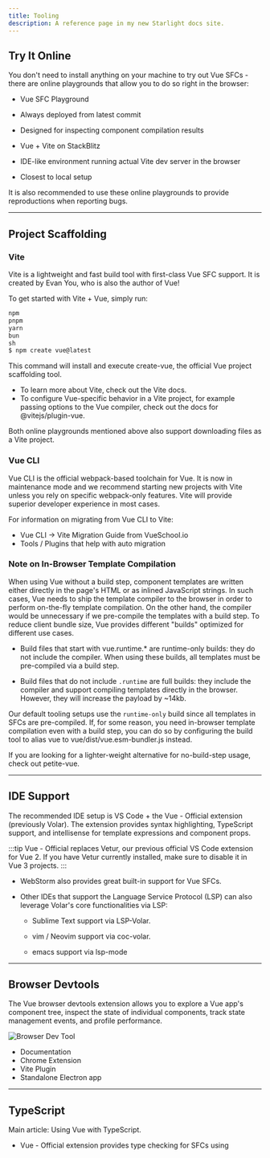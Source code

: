 ```yaml
---
title: Tooling
description: A reference page in my new Starlight docs site.
---
```


## Try It Online​

You don't need to install anything on your machine to try out Vue SFCs - there are online playgrounds that allow you to do so right in the browser:

- Vue SFC Playground
- Always deployed from latest commit
- Designed for inspecting component compilation results

- Vue + Vite on StackBlitz
- IDE-like environment running actual Vite dev server in the browser
- Closest to local setup

It is also recommended to use these online playgrounds to provide reproductions when reporting bugs.

---

## Project Scaffolding​

### Vite​

Vite is a lightweight and fast build tool with first-class Vue SFC support. It is created by Evan You, who is also the author of Vue!

To get started with Vite + Vue, simply run:

```js
npm
pnpm
yarn
bun
sh
$ npm create vue@latest
```

This command will install and execute create-vue, the official Vue project scaffolding tool.

- To learn more about Vite, check out the Vite docs.
- To configure Vue-specific behavior in a Vite project, for example passing options to the Vue compiler, check out the docs for @vitejs/plugin-vue.

Both online playgrounds mentioned above also support downloading files as a Vite project.

### Vue CLI​

Vue CLI is the official webpack-based toolchain for Vue. It is now in maintenance mode and we recommend starting new projects with Vite unless you rely on specific webpack-only features. Vite will provide superior developer experience in most cases.

For information on migrating from Vue CLI to Vite:

- Vue CLI -> Vite Migration Guide from VueSchool.io
- Tools / Plugins that help with auto migration

### Note on In-Browser Template Compilation​

When using Vue without a build step, component templates are written either directly in the page's HTML or as inlined JavaScript strings. In such cases, Vue needs to ship the template compiler to the browser in order to perform on-the-fly template compilation. On the other hand, the compiler would be unnecessary if we pre-compile the templates with a build step. To reduce client bundle size, Vue provides different "builds" optimized for different use cases.

- Build files that start with vue.runtime.\* are runtime-only builds: they do not include the compiler. When using these builds, all templates must be pre-compiled via a build step.

- Build files that do not include `.runtime` are full builds: they include the compiler and support compiling templates directly in the browser. However, they will increase the payload by ~14kb.

Our default tooling setups use the `runtime-only` build since all templates in SFCs are pre-compiled. If, for some reason, you need in-browser template compilation even with a build step, you can do so by configuring the build tool to alias vue to vue/dist/vue.esm-bundler.js instead.

If you are looking for a lighter-weight alternative for no-build-step usage, check out petite-vue.

---

## IDE Support​

The recommended IDE setup is VS Code + the Vue - Official extension (previously Volar). The extension provides syntax highlighting, TypeScript support, and intellisense for template expressions and component props.

:::tip
Vue - Official replaces Vetur, our previous official VS Code extension for Vue 2. If you have Vetur currently installed, make sure to disable it in Vue 3 projects.
:::

- WebStorm also provides great built-in support for Vue SFCs.

- Other IDEs that support the Language Service Protocol (LSP) can also leverage Volar's core functionalities via LSP:

  - Sublime Text support via LSP-Volar.

  - vim / Neovim support via coc-volar.

  - emacs support via lsp-mode

---

## Browser Devtools​

The Vue browser devtools extension allows you to explore a Vue app's component tree, inspect the state of individual components, track state management events, and profile performance.

![Browser Dev Tool](https://res.cloudinary.com/dmvphwhvc/image/upload/v1749456229/browswerdevtools_sovk6j.png)

- Documentation
- Chrome Extension
- Vite Plugin
- Standalone Electron app

---

## TypeScript​

Main article: Using Vue with TypeScript.

- Vue - Official extension provides type checking for SFCs using <script lang="ts"> blocks, including template expressions and cross-component props validation.

- Use vue-tsc for performing the same type checking from the command line, or for generating d.ts files for SFCs.

---

## Testing​

Main article: Testing Guide.

- Cypress is recommended for E2E tests. It can also be used for component testing for Vue SFCs via the Cypress Component Test Runner.

- Vitest is a test runner created by Vue / Vite team members that focuses on speed. It is specifically designed for Vite-based applications to provide the same instant feedback loop for unit / component testing.

- Jest can be made to work with Vite via vite-jest. However, this is only recommended if you have existing Jest-based test suites that you need to migrate over to a Vite-based setup, as Vitest provides similar functionalities with a much more efficient integration.

---

## Linting​

The Vue team maintains eslint-plugin-vue, an ESLint plugin that supports SFC-specific linting rules.

Users previously using Vue CLI may be used to having linters configured via webpack loaders. However when using a Vite-based build setup, our general recommendation is:

1. npm install -D eslint eslint-plugin-vue, then follow eslint-plugin-vue's configuration guide.

2. Setup ESLint IDE extensions, for example ESLint for VS Code, so you get linter feedback right in your editor during development. This also avoids unnecessary linting cost when starting the dev server.

3. Run ESLint as part of the production build command, so you get full linter feedback before shipping to production.

4. (Optional) Setup tools like lint-staged to automatically lint modified files on git commit.

---

## Formatting​

- The Vue - Official VS Code extension provides formatting for Vue SFCs out of the box.

- Alternatively, Prettier provides built-in Vue SFC formatting support.

---

## SFC Custom Block Integrations​

Custom blocks are compiled into imports to the same Vue file with different request queries. It is up to the underlying build tool to handle these import requests.

- If using Vite, a custom Vite plugin should be used to transform matched custom blocks into executable JavaScript. Example

- If using Vue CLI or plain webpack, a webpack loader should be configured to transform the matched blocks. Example

---

## Lower-Level Packages​

@vue/compiler-sfc​

- Docs

This package is part of the Vue core monorepo and is always published with the same version as the main vue package. It is included as a dependency of the main vue package and proxied under vue/compiler-sfc so you don't need to install it individually.

The package itself provides lower-level utilities for processing Vue SFCs and is only meant for tooling authors that need to support Vue SFCs in custom tools.

:::tip
Always prefer using this package via the vue/compiler-sfc deep import since this ensures its version is in sync with the Vue runtime.
:::

@vitejs/plugin-vue​

- Docs

Official plugin that provides Vue SFC support in Vite.

vue-loader​

- Docs

The official loader that provides Vue SFC support in webpack. If you are using Vue CLI, also see docs on modifying vue-loader options in Vue CLI.

---

## Other Online Playgrounds​

- VueUse Playground
- Vue + Vite on Repl.it
- Vue on CodeSandbox
- Vue on Codepen
- Vue on WebComponents.dev
